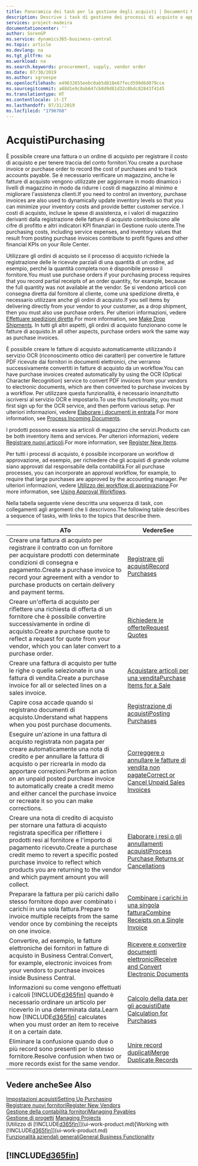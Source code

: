 ```yaml
---
title: Panoramica dei task per la gestione degli acquisti | Documenti Microsoft
description: Descrive i task di gestione dei processi di acquisto o approvvigionamento, incluso l'utilizzo delle fatture di acquisto e degli ordini di acquisto.
services: project-madeira
documentationcenter: ''
author: SorenGP
ms.service: dynamics365-business-central
ms.topic: article
ms.devlang: na
ms.tgt_pltfrm: na
ms.workload: na
ms.search.keywords: procurement, supply, vendor order
ms.date: 07/30/2019
ms.author: sgroespe
ms.openlocfilehash: e49632655eebc0ab5d818e67fecd599d6d079cce
ms.sourcegitcommit: a88d1e9c0ab647cb8d9d81d32c0bdc82843f4145
ms.translationtype: HT
ms.contentlocale: it-IT
ms.lasthandoff: 07/31/2019
ms.locfileid: "1796768"
---
```

# <a name="purchasing"></a><span data-ttu-id="ba22f-103">Acquisti</span><span class="sxs-lookup"><span data-stu-id="ba22f-103">Purchasing</span></span>
<span data-ttu-id="ba22f-104">È possibile creare una fattura o un ordine di acquisto per registrare il costo di acquisto e per tenere traccia del conto fornitori.</span><span class="sxs-lookup"><span data-stu-id="ba22f-104">You create a purchase invoice or purchase order to record the cost of purchases and to track accounts payable.</span></span> <span data-ttu-id="ba22f-105">Se è necessario verificare un magazzino, anche le fatture di acquisto vengono utilizzate per aggiornare in modo dinamico i livelli di magazzino in modo da ridurre i costi di magazzino al minimo e migliorare l'assistenza clienti.</span><span class="sxs-lookup"><span data-stu-id="ba22f-105">If you need to control an inventory, purchase invoices are also used to dynamically update inventory levels so that you can minimize your inventory costs and provide better customer service.</span></span> <span data-ttu-id="ba22f-106">I costi di acquisto, incluse le spese di assistenza, e i valori di magazzino derivanti dalla registrazione delle fatture di acquisto contribuiscono alle cifre di profitto e altri indicatori KPI finanziari in Gestione ruolo utente.</span><span class="sxs-lookup"><span data-stu-id="ba22f-106">The purchasing costs, including service expenses, and inventory values that result from posting purchase invoices contribute to profit figures and other financial KPIs on your Role Center.</span></span>

<span data-ttu-id="ba22f-107">Utilizzare gli ordini di acquisto se il processo di acquisto richiede la registrazione delle le ricevute parziali di una quantità di un ordine, ad esempio, perché la quantità completa non è disponibile presso il fornitore.</span><span class="sxs-lookup"><span data-stu-id="ba22f-107">You must use purchase orders if your purchasing process requires that you record partial receipts of an order quantity, for example, because the full quantity was not available at the vendor.</span></span> <span data-ttu-id="ba22f-108">Se si vendono articoli con consegna diretta dal fornitore al cliente, come una spedizione diretta, è necessario utilizzare anche gli ordini di acquisto.</span><span class="sxs-lookup"><span data-stu-id="ba22f-108">If you sell items by delivering directly from your vendor to your customer, as a drop shipment, then you must also use purchase orders.</span></span> <span data-ttu-id="ba22f-109">Per ulteriori informazioni, vedere [Effettuare spedizioni dirette](sales-how-drop-shipment.md).</span><span class="sxs-lookup"><span data-stu-id="ba22f-109">For more information, see [Make Drop Shipments](sales-how-drop-shipment.md).</span></span> <span data-ttu-id="ba22f-110">In tutti gli altri aspetti, gli ordini di acquisto funzionano come le fatture di acquisto.</span><span class="sxs-lookup"><span data-stu-id="ba22f-110">In all other aspects, purchase orders work the same way as purchase invoices.</span></span>

<span data-ttu-id="ba22f-111">È possibile creare le fatture di acquisto automaticamente utilizzando il servizio OCR (riconoscimento ottico dei caratteri) per convertire le fatture PDF ricevute dai fornitori in documenti elettronici, che verranno successivamente convertiti in fatture di acquisto da un workflow.</span><span class="sxs-lookup"><span data-stu-id="ba22f-111">You can have purchase invoices created automatically by using the OCR (Optical Character Recognition) service to convert PDF invoices from your vendors to electronic documents, which are then converted to purchase invoices by a workflow.</span></span> <span data-ttu-id="ba22f-112">Per utilizzare questa funzionalità, è necessario innanzitutto iscriversi al servizio OCR e impostarlo.</span><span class="sxs-lookup"><span data-stu-id="ba22f-112">To use this functionality, you must first sign up for the OCR service, and then perform various setup.</span></span> <span data-ttu-id="ba22f-113">Per ulteriori informazioni, vedere [Elaborare i documenti in entrata](across-process-income-documents.md).</span><span class="sxs-lookup"><span data-stu-id="ba22f-113">For more information, see [Process Incoming Documents](across-process-income-documents.md).</span></span>      

<span data-ttu-id="ba22f-114">I prodotti possono essere sia articoli di magazzino che servizi.</span><span class="sxs-lookup"><span data-stu-id="ba22f-114">Products can be both inventory items and services.</span></span> <span data-ttu-id="ba22f-115">Per ulteriori informazioni, vedere [Registrare nuovi articoli](inventory-how-register-new-items.md).</span><span class="sxs-lookup"><span data-stu-id="ba22f-115">For more information, see [Register New Items](inventory-how-register-new-items.md).</span></span>

<span data-ttu-id="ba22f-116">Per tutti i processi di acquisto, è possibile incorporare un workflow di approvazione, ad esempio, per richiedere che gli acquisti di grande volume siano approvati dal responsabile della contabilità.</span><span class="sxs-lookup"><span data-stu-id="ba22f-116">For all purchase processes, you can incorporate an approval workflow, for example, to require that large purchases are approved by the accounting manager.</span></span> <span data-ttu-id="ba22f-117">Per ulteriori informazioni, vedere [Utilizzo dei workflow di approvazione](across-how-use-approval-workflows.md).</span><span class="sxs-lookup"><span data-stu-id="ba22f-117">For more information, see [Using Approval Workflows](across-how-use-approval-workflows.md).</span></span>

<span data-ttu-id="ba22f-118">Nella tabella seguente viene descritta una sequenza di task, con collegamenti agli argomenti che li descrivono.</span><span class="sxs-lookup"><span data-stu-id="ba22f-118">The following table describes a sequence of tasks, with links to the topics that describe them.</span></span>

| <span data-ttu-id="ba22f-119">A</span><span class="sxs-lookup"><span data-stu-id="ba22f-119">To</span></span> | <span data-ttu-id="ba22f-120">Vedere</span><span class="sxs-lookup"><span data-stu-id="ba22f-120">See</span></span> |
| --- | --- |
| <span data-ttu-id="ba22f-121">Creare una fattura di acquisto per registrare il contratto con un fornitore per acquistare prodotti con determinate condizioni di consegna e pagamento.</span><span class="sxs-lookup"><span data-stu-id="ba22f-121">Create a purchase invoice to record your agreement with a vendor to purchase products on certain delivery and payment terms.</span></span> |[<span data-ttu-id="ba22f-122">Registrare gli acquisti</span><span class="sxs-lookup"><span data-stu-id="ba22f-122">Record Purchases</span></span>](purchasing-how-record-purchases.md) |
|<span data-ttu-id="ba22f-123">Creare un'offerta di acquisto per riflettere una richiesta di offerta di un fornitore che è possibile convertire successivamente in ordine di acquisto.</span><span class="sxs-lookup"><span data-stu-id="ba22f-123">Create a purchase quote to reflect a request for quote from your vendor, which you can later convert to a purchase order.</span></span>|[<span data-ttu-id="ba22f-124">Richiedere le offerte</span><span class="sxs-lookup"><span data-stu-id="ba22f-124">Request Quotes</span></span>](purchasing-how-request-quotes.md)|
| <span data-ttu-id="ba22f-125">Creare una fattura di acquisto per tutte le righe o quelle selezionate in una fattura di vendita.</span><span class="sxs-lookup"><span data-stu-id="ba22f-125">Create a purchase invoice for all or selected lines on a sales invoice.</span></span> |[<span data-ttu-id="ba22f-126">Acquistare articoli per una vendita</span><span class="sxs-lookup"><span data-stu-id="ba22f-126">Purchase Items for a Sale</span></span>](purchasing-how-purchase-products-sale.md) |
|<span data-ttu-id="ba22f-127">Capire cosa accade quando si registrano documenti di acquisto.</span><span class="sxs-lookup"><span data-stu-id="ba22f-127">Understand what happens when you post purchase documents.</span></span>|[<span data-ttu-id="ba22f-128">Registrazione di acquisti</span><span class="sxs-lookup"><span data-stu-id="ba22f-128">Posting Purchases</span></span>](ui-post-purchases.md)|
| <span data-ttu-id="ba22f-129">Eseguire un'azione in una fattura di acquisto registrata non pagata per creare automaticamente una nota di credito e per annullare la fattura di acquisto o per ricrearla in modo da apportare correzioni.</span><span class="sxs-lookup"><span data-stu-id="ba22f-129">Perform an action on an unpaid posted purchase invoice to automatically create a credit memo and either cancel the purchase invoice or recreate it so you can make corrections.</span></span> |[<span data-ttu-id="ba22f-130">Correggere o annullare le fatture di vendita non pagate</span><span class="sxs-lookup"><span data-stu-id="ba22f-130">Correct or Cancel Unpaid Sales Invoices</span></span>](purchasing-how-correct-cancel-unpaid-purchase-invoices.md) |
| <span data-ttu-id="ba22f-131">Creare una nota di credito di acquisto per stornare una fattura di acquisto registrata specifica per riflettere i prodotti resi al fornitore e l'importo di pagamento ricevuto.</span><span class="sxs-lookup"><span data-stu-id="ba22f-131">Create a purchase credit memo to revert a specific posted purchase invoice to reflect which products you are returning to the vendor and which payment amount you will collect.</span></span> |[<span data-ttu-id="ba22f-132">Elaborare i resi o gli annullamenti acquisti</span><span class="sxs-lookup"><span data-stu-id="ba22f-132">Process Purchase Returns or Cancellations</span></span>](purchasing-how-register-new-vendors.md) |
|<span data-ttu-id="ba22f-133">Preparare la fattura per più carichi dallo stesso fornitore dopo aver combinato i carichi in una sola fattura.</span><span class="sxs-lookup"><span data-stu-id="ba22f-133">Prepare to invoice multiple receipts from the same vendor once by combining the receipts on one invoice.</span></span>|[<span data-ttu-id="ba22f-134">Combinare i carichi in una singola fattura</span><span class="sxs-lookup"><span data-stu-id="ba22f-134">Combine Receipts on a Single Invoice</span></span>](purchasing-how-to-combine-receipts.md)|
|<span data-ttu-id="ba22f-135">Convertire, ad esempio, le fatture elettroniche dei fornitori in fatture di acquisto in Business Central.</span><span class="sxs-lookup"><span data-stu-id="ba22f-135">Convert, for example, electronic invoices from your vendors to purchase invoices inside Business Central.</span></span>|[<span data-ttu-id="ba22f-136">Ricevere e convertire documenti elettronici</span><span class="sxs-lookup"><span data-stu-id="ba22f-136">Receive and Convert Electronic Documents</span></span>](purchasing-how-to-receive-and-convert-electronic-documents.md)|
| <span data-ttu-id="ba22f-137">Informazioni su come vengono effettuati i calcoli [!INCLUDE[d365fin](includes/d365fin_md.md)] quando è necessario ordinare un articolo per riceverlo in una determinata data.</span><span class="sxs-lookup"><span data-stu-id="ba22f-137">Learn how [!INCLUDE[d365fin](includes/d365fin_md.md)] calculates when you must order an item to receive it on a certain date.</span></span>|[<span data-ttu-id="ba22f-138">Calcolo della data per gli acquisti</span><span class="sxs-lookup"><span data-stu-id="ba22f-138">Date Calculation for Purchases</span></span>](purchasing-date-calculation-for-purchases.md)|
|<span data-ttu-id="ba22f-139">Eliminare la confusione quando due o più record sono presenti per lo stesso fornitore.</span><span class="sxs-lookup"><span data-stu-id="ba22f-139">Resolve confusion when two or more records exist for the same vendor.</span></span>|[<span data-ttu-id="ba22f-140">Unire record duplicati</span><span class="sxs-lookup"><span data-stu-id="ba22f-140">Merge Duplicate Records</span></span>](sales-how-merge-duplicate-records.md)|

## <a name="see-also"></a><span data-ttu-id="ba22f-141">Vedere anche</span><span class="sxs-lookup"><span data-stu-id="ba22f-141">See Also</span></span>
[<span data-ttu-id="ba22f-142">Impostazioni acquisti</span><span class="sxs-lookup"><span data-stu-id="ba22f-142">Setting Up Purchasing</span></span>](purchasing-setup-purchasing.md)  
[<span data-ttu-id="ba22f-143">Registrare nuovi fornitori</span><span class="sxs-lookup"><span data-stu-id="ba22f-143">Register New Vendors</span></span>](purchasing-how-register-new-vendors.md)  
[<span data-ttu-id="ba22f-144">Gestione della contabilità fornitori</span><span class="sxs-lookup"><span data-stu-id="ba22f-144">Managing Payables</span></span>](payables-manage-payables.md)  
<span data-ttu-id="ba22f-145">[Gestione di progetti](projects-manage-projects.md)  </span><span class="sxs-lookup"><span data-stu-id="ba22f-145">[Managing Projects](projects-manage-projects.md)  </span></span>  
<span data-ttu-id="ba22f-146">[Utilizzo di [!INCLUDE[d365fin](includes/d365fin_md.md)]](ui-work-product.md)</span><span class="sxs-lookup"><span data-stu-id="ba22f-146">[Working with [!INCLUDE[d365fin](includes/d365fin_md.md)]](ui-work-product.md)</span></span>  
[<span data-ttu-id="ba22f-147">Funzionalità aziendali generali</span><span class="sxs-lookup"><span data-stu-id="ba22f-147">General Business Functionality</span></span>](ui-across-business-areas.md)

## [!INCLUDE[d365fin](includes/free_trial_md.md)]  
